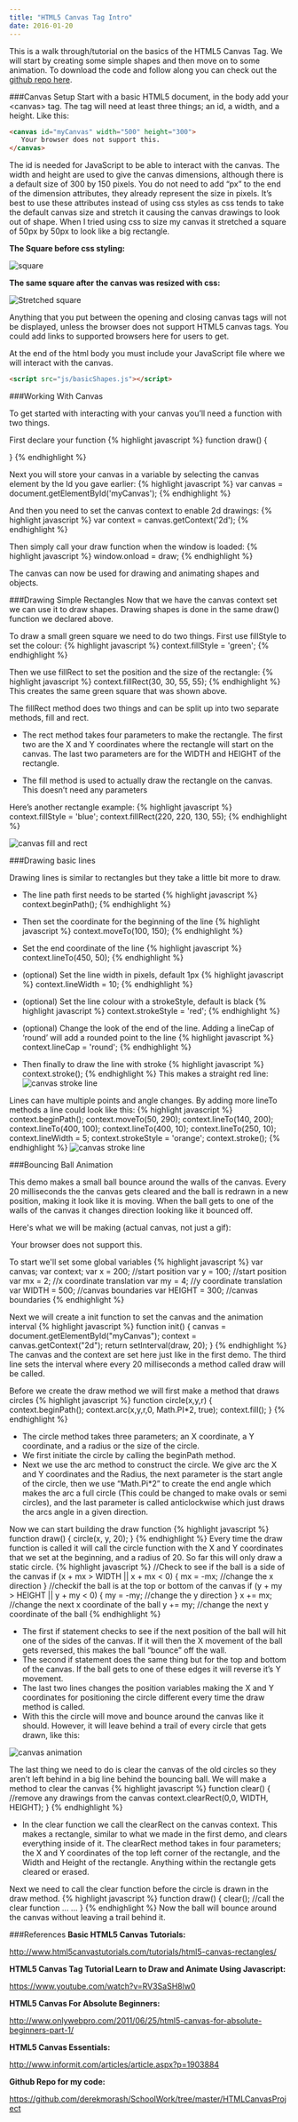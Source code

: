 ```yaml
---
title: "HTML5 Canvas Tag Intro"
date: 2016-01-20
---
```

This is a walk through/tutorial on the basics of the HTML5 Canvas Tag. We will start by creating some simple shapes and then move on to some animation. To download the code and follow along you can check out the <a href="https://github.com/derekmorash/SchoolWork/tree/master/HTMLCanvasProject" >github repo here</a>.

###Canvas Setup
Start with a basic HTML5 document, in the body add your \<canvas\> tag. The tag will need at least three things; an id, a width, and a height. Like this:

```html
<canvas id="myCanvas" width="500" height="300">
   Your browser does not support this.
</canvas>
```

The id is needed for JavaScript to be able to interact with the canvas. The width and height are used to give the canvas dimensions, although there is a default size of 300 by 150 pixels. You do not need to add “px” to the end of the dimension attributes, they already represent the size in pixels. It’s best to use these attributes instead of using css styles as css tends to take the default canvas size and stretch it causing the canvas drawings to look out of shape. When I tried using css to size my canvas it stretched a square of 50px by 50px to look like a big rectangle.

**The Square before css styling:**

![square](/blog/html5-canvas-tag-intro/square.png "Square")

**The same square after the canvas was resized with css:**

![Stretched square](/blog/html5-canvas-tag-intro/rect.jpg "Stretched Square")

Anything that you put between the opening and closing canvas tags will not be displayed, unless the browser does not support HTML5 canvas tags. You could add links to supported browsers here for users to get.

At the end of the html body you must include your JavaScript file where we will interact with the canvas.
```html
<script src="js/basicShapes.js"></script>
```

###Working With Canvas

To get started with interacting with your canvas you’ll need a function with two things.

First declare your function
{% highlight javascript %}
function draw() {

}
{% endhighlight %}

Next you will store your canvas in a variable by selecting the canvas element by the Id you gave earlier:
{% highlight javascript %}
var canvas = document.getElementById('myCanvas');
{% endhighlight %}

And then you need to set the canvas context to enable 2d drawings:
{% highlight javascript %}
var context = canvas.getContext('2d');
{% endhighlight %}

Then simply call your draw function when the window is loaded:
{% highlight javascript %}
window.onload = draw;
{% endhighlight %}

The canvas can now be used for drawing and animating shapes and objects.

###Drawing Simple Rectangles
Now that we have the canvas context set we can use it to draw shapes. Drawing shapes is done in the same draw() function we declared above.

To draw a small green square we need to do two things.
First use fillStyle to set the colour:
{% highlight javascript %}
context.fillStyle = 'green';
{% endhighlight %}

Then we use fillRect to set the position and the size of the rectangle:
{% highlight javascript %}
context.fillRect(30, 30, 55, 55);
{% endhighlight %}
This creates the same green square that was shown above.

The fillRect method does two things and can be split up into two separate methods, fill and rect.

* The rect method takes four parameters to make the rectangle. The first two are the X and Y coordinates where the rectangle will start on the canvas. The last two parameters are for the WIDTH and HEIGHT of the rectangle.

* The fill method is used to actually draw the rectangle on the canvas. This doesn’t need any parameters

Here’s another rectangle example:
{% highlight javascript %}
context.fillStyle = 'blue';
context.fillRect(220, 220, 130, 55);
{% endhighlight %}

![canvas fill and rect](/blog/html5-canvas-tag-intro/greenandblue.png "canvas fill and rect")

###Drawing basic lines

Drawing lines is similar to rectangles but they take a little bit more to draw.

* The line path first needs to be started
{% highlight javascript %}
context.beginPath();
{% endhighlight %}

* Then set the coordinate for the beginning of the line
{% highlight javascript %}
context.moveTo(100, 150);
{% endhighlight %}
* Set the end coordinate of the line
{% highlight javascript %}
context.lineTo(450, 50);
{% endhighlight %}
* (optional) Set the line width in pixels, default 1px
{% highlight javascript %}
context.lineWidth = 10;
{% endhighlight %}
* (optional) Set the line colour with a strokeStyle, default is black
{% highlight javascript %}
context.strokeStyle = 'red';
{% endhighlight %}
* (optional) Change the look of the end of the line. Adding a lineCap of ‘round’ will add a rounded point to the line
{% highlight javascript %}
context.lineCap = 'round';
{% endhighlight %}
* Then finally to draw the line with stroke
{% highlight javascript %}
context.stroke();
{% endhighlight %}
This makes a straight red line:
![canvas stroke line](/blog/html5-canvas-tag-intro/red.png "canvas stroke line")

Lines can have multiple points and angle changes. By adding more lineTo methods a line could look like this:
{% highlight javascript %}
context.beginPath();
context.moveTo(50, 290);
context.lineTo(140, 200);
context.lineTo(400, 100);
context.lineTo(400, 10);
context.lineTo(250, 10);
context.lineWidth = 5;
context.strokeStyle = 'orange';
context.stroke();
{% endhighlight %}
![canvas stroke line](/blog/html5-canvas-tag-intro/orange.png "canvas stroke line")

###Bouncing Ball Animation

This demo makes a small ball bounce around the walls of the canvas. Every 20 milliseconds the the canvas gets cleared and the ball is redrawn in a new position, making it look like it is moving. When the ball gets to one of the walls of the canvas it changes direction looking like it bounced off.

Here's what we will be making (actual canvas, not just a gif):

<canvas id="myCanvas" width="500" height="300" style="border: 3px white solid; max-width: 100%">
   Your browser does not support this.
</canvas>

To start we'll set some global variables
{% highlight javascript %}
var canvas;
var context;
var x = 200; //start position
var y = 100; //start position
var mx = 2; //x coordinate translation
var my = 4; //y coordinate translation
var WIDTH = 500; //canvas boundaries
var HEIGHT = 300; //canvas boundaries
{% endhighlight %}

Next we will create a init function to set the canvas and the animation interval
{% highlight javascript %}
function init() {
   canvas = document.getElementById("myCanvas");
   context = canvas.getContext("2d");
   return setInterval(draw, 20);
}
{% endhighlight %}
The canvas and the context are set here just like in the first demo. The third line sets the interval where every 20 milliseconds a method called draw will be called.

Before we create the draw method we will first make a method that draws circles
{% highlight javascript %}
function circle(x,y,r) {
   context.beginPath();
   context.arc(x,y,r,0, Math.PI*2, true);
   context.fill();
}
{% endhighlight %}

* The circle method takes three parameters; an X coordinate, a Y coordinate, and a radius or the size of the circle.
* We first initiate the circle by calling the beginPath method.
* Next we use the arc method to construct the circle. We give arc the X and Y coordinates and the Radius, the next parameter is the start angle of the circle, then we use “Math.Pi*2” to create the end angle which makes the arc a full circle (This could be changed to make ovals or semi circles), and the last parameter is called anticlockwise which just draws the arcs angle in a given direction.

Now we can start building the draw function
{% highlight javascript %}
function draw() {
   circle(x, y, 20);
}
{% endhighlight %}
Every time the draw function is called it will call the circle function with the X and Y coordinates that we set at the beginning, and a radius of 20.
So far this will only draw a static circle.
{% highlight javascript %}
//Check to see if the ball is a side of the canvas
if (x + mx > WIDTH || x + mx < 0) {
   mx = -mx; //change the x direction
}
//checkif the ball is at the top or bottom of the canvas
if (y + my > HEIGHT || y + my < 0) {
   my = -my; //change the y direction
}
x += mx; //change the next x coordinate of the ball
y += my; //change the next y coordinate of the ball
{% endhighlight %}
* The first if statement checks to see if the next position of the ball will hit one of the sides of the canvas. If it will then the X movement of the ball gets reversed, this makes the ball “bounce” off the wall.
* The second if statement does the same thing but for the top and bottom of the canvas. If the ball gets to one of these edges it will reverse it’s Y movement.
* The last two lines changes the position variables making the X and Y coordinates for positioning the circle different every time the draw method is called.
* With this the circle will move and bounce around the canvas like it should. However, it will leave behind a trail of every circle that gets drawn, like this:

![canvas animation](/blog/html5-canvas-tag-intro/ball-line.png "canvas animation")

The last thing we need to do is clear the canvas of the old circles so they aren’t left behind in a big line behind the bouncing ball. We will make a method to clear the canvas
{% highlight javascript %}
function clear() {
   //remove any drawings from the canvas
   context.clearRect(0,0, WIDTH, HEIGHT);
}
{% endhighlight %}
* In the clear function we call the clearRect on the canvas context. This makes a rectangle, similar to what we made in the first demo, and clears everything inside of it. The clearRect method takes in four parameters; the X and Y coordinates of the top left corner of the rectangle, and the Width and Height of the rectangle. Anything within the rectangle gets cleared or erased.

Next we need to call the clear function before the circle is drawn in the draw method.
{% highlight javascript %}
function draw() {
   clear(); //call the clear function
   ...
   ...
}
{% endhighlight %}
Now the ball will bounce around the canvas without leaving a trail behind it.

###References
**Basic HTML5 Canvas Tutorials:**

<a href="http://www.html5canvastutorials.com/tutorials/html5-canvas-rectangles/" >http://www.html5canvastutorials.com/tutorials/html5-canvas-rectangles/</a>

**HTML5 Canvas Tag Tutorial Learn to Draw and Animate Using Javascript:**

<a href="https://www.youtube.com/watch?v=RV3SaSH8lw0" >https://www.youtube.com/watch?v=RV3SaSH8lw0</a>

**HTML5 Canvas For Absolute Beginners:**

<a href="http://www.onlywebpro.com/2011/06/25/html5-canvas-for-absolute-beginners-part-1/" >http://www.onlywebpro.com/2011/06/25/html5-canvas-for-absolute-beginners-part-1/</a>

**HTML5 Canvas Essentials:**

<a href="http://www.informit.com/articles/article.aspx?p=1903884" >http://www.informit.com/articles/article.aspx?p=1903884</a>

**Github Repo for my code:**

<a href="https://github.com/derekmorash/SchoolWork/tree/master/HTMLCanvasProject" >https://github.com/derekmorash/SchoolWork/tree/master/HTMLCanvasProject</a>
